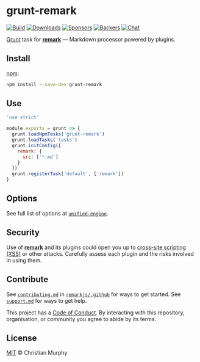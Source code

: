 # grunt-remark

[![Build][build-badge]][build]
[![Downloads][downloads-badge]][downloads]
[![Sponsors][sponsors-badge]][collective]
[![Backers][backers-badge]][collective]
[![Chat][chat-badge]][chat]

[Grunt][] task for [**remark**][remark] — Markdown processor powered by plugins.

## Install

[npm][]:

```sh
npm install --save-dev grunt-remark
```

## Use

```js
'use strict'

module.exports = grunt => {
  grunt.loadNpmTasks('grunt-remark')
  grunt.loadTasks('tasks')
  grunt.initConfig({
    remark: {
      src: ['*.md']
    }
  })
  grunt.registerTask('default', ['remark'])
}
```

## Options

See full list of options at [`unified-engine`][options].

## Security

Use of [**remark**][remark] and its plugins could open you up to
[cross-site scripting (XSS)][xss] or other attacks.
Carefully assess each plugin and the risks involved in using them.

## Contribute

See [`contributing.md`][contributing] in [`remarkjs/.github`][health] for ways
to get started.
See [`support.md`][support] for ways to get help.

This project has a [Code of Conduct][coc].
By interacting with this repository, organisation, or community you agree to
abide by its terms.

## License

[MIT][license] © Christian Murphy

<!-- Definitions -->

[build-badge]: https://img.shields.io/travis/remarkjs/grunt-remark.svg

[build]: https://travis-ci.org/remarkjs/grunt-remark

[downloads-badge]: https://img.shields.io/npm/dm/grunt-remark.svg

[downloads]: https://www.npmjs.com/package/grunt-remark

[sponsors-badge]: https://opencollective.com/unified/sponsors/badge.svg

[backers-badge]: https://opencollective.com/unified/backers/badge.svg

[collective]: https://opencollective.com/unified

[chat-badge]: https://img.shields.io/badge/join%20the%20community-on%20spectrum-7b16ff.svg

[chat]: https://spectrum.chat/unified/remark

[npm]: https://docs.npmjs.com/cli/install

[health]: https://github.com/remarkjs/.github

[contributing]: https://github.com/remarkjs/.github/blob/HEAD/contributing.md

[support]: https://github.com/remarkjs/.github/blob/HEAD/support.md

[coc]: https://github.com/remarkjs/.github/blob/HEAD/code-of-conduct.md

[license]: license

[remark]: https://github.com/remarkjs/remark

[grunt]: https://gruntjs.com

[options]: https://github.com/unifiedjs/unified-engine#options

[xss]: https://en.wikipedia.org/wiki/Cross-site_scripting
